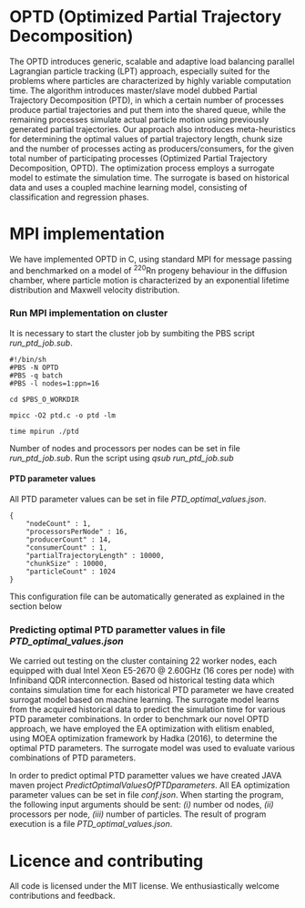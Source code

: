 # OPTD (Optimized Partial Trajectory Decomposition)

The OPTD introduces generic, scalable and adaptive load balancing parallel Lagrangian particle tracking (LPT) approach, especially suited for the problems where particles are characterized by highly variable computation time. The algorithm introduces master/slave model dubbed Partial Trajectory Decomposition (PTD), in which a certain number of processes produce partial trajectories and put them into the shared queue, while the remaining processes simulate actual particle motion using previously generated partial trajectories. Our approach also introduces meta-heuristics for determining the optimal values of partial trajectory length, chunk size and the number of processes acting as producers/consumers, for the given total number of participating processes (Optimized Partial Trajectory Decomposition, OPTD). The optimization process employs a surrogate model to estimate the simulation time. The surrogate is based on historical data and uses a coupled machine learning model, consisting of classification and regression phases.

# MPI implementation

We have implemented OPTD in C, using standard MPI for message passing and benchmarked on a model of <sup>220</sup>Rn progeny behaviour in the diffusion chamber, where particle motion is characterized by an exponential lifetime distribution and Maxwell velocity distribution.

### Run MPI implementation on cluster

It is necessary to start the cluster job by sumbiting the PBS script <i>run_ptd_job.sub</i>. 

```
#!/bin/sh
#PBS -N OPTD
#PBS -q batch
#PBS -l nodes=1:ppn=16

cd $PBS_O_WORKDIR

mpicc -O2 ptd.c -o ptd -lm

time mpirun ./ptd
```

Number of nodes and processors per nodes can be set in file <i>run_ptd_job.sub</i>. Run the script using <i>qsub run_ptd_job.sub</i>

#### PTD parameter values

All PTD parameter values can be set in file <i>PTD_optimal_values.json</i>.

```
{
    "nodeCount" : 1,
    "processorsPerNode" : 16,
    "producerCount" : 14,
    "consumerCount" : 1,
    "partialTrajectoryLength" : 10000,
    "chunkSize" : 10000,
    "particleCount" : 1024
}
```

This configuration file can be automatically generated as explained in the section below

### Predicting optimal PTD parametter values in file <i>PTD_optimal_values.json</i>

We carried out testing on the cluster containing 22 worker nodes, each equipped with dual Intel Xeon E5-2670 @ 2.60GHz (16 cores per node) with Infiniband QDR interconnection. Based od historical testing data which contains simulation time for each historical PTD parameter we have created surrogat model based on machine learning. The surrogate model learns from the acquired historical data to predict the simulation time for various PTD parameter combinations. In  order  to  benchmark  our  novel  OPTD  approach,  we have  employed  the  EA  optimization  with  elitism  enabled, using  MOEA  optimization  framework  by  Hadka  (2016), to  determine  the  optimal  PTD  parameters. The surrogate model was used to evaluate various combinations of PTD parameters. 

In order to predict optimal PTD parametter values we have created JAVA maven project <i>PredictOptimalValuesOfPTDparameters</i>. All EA optimization parameter values can be set in file <i>conf.json</i>. When starting the program, the following input arguments should be sent: <i>(i)</i> number od nodes, <i>(ii)</i> processors per node, <i>(iii)</i> number of particles. The result of program execution is a file <i>PTD_optimal_values.json</i>.

# Licence and contributing

All code is licensed under the MIT license. We enthusiastically welcome contributions and feedback.
